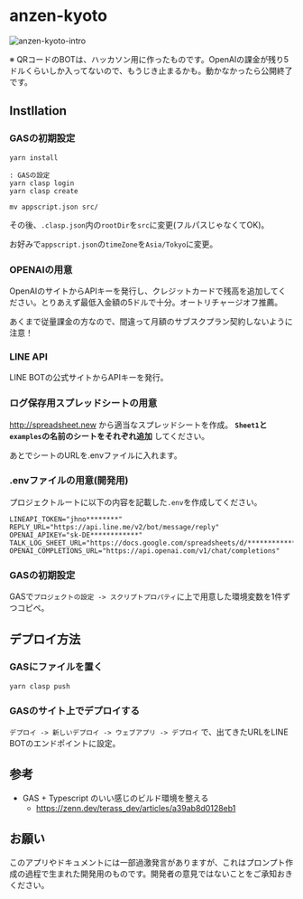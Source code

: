 # anzen-kyoto

![anzen-kyoto-intro](https://github.com/gpioblink/anzen-kyoto/assets/38032069/30e6e8a9-8e3c-4fb1-99fe-977bc7e4bfbf)


※ QRコードのBOTは、ハッカソン用に作ったものです。OpenAIの課金が残り5ドルくらいしか入ってないので、もうじき止まるかも。動かなかったら公開終了です。

## Instllation

### GASの初期設定

```
yarn install

: GASの設定
yarn clasp login
yarn clasp create

mv appscript.json src/
```

その後、`.clasp.json`内の`rootDir`を`src`に変更(フルパスじゃなくてOK)。

お好みで`appscript.json`の`timeZone`を`Asia/Tokyo`に変更。

### OPENAIの用意

OpenAIのサイトからAPIキーを発行し、クレジットカードで残高を追加してください。とりあえず最低入金額の5ドルで十分。オートリチャージオフ推薦。

あくまで従量課金の方なので、間違って月額のサブスクプラン契約しないように注意！

### LINE API

LINE BOTの公式サイトからAPIキーを発行。

### ログ保存用スプレッドシートの用意

http://spreadsheet.new から適当なスプレッドシートを作成。
**`Sheet1`と`examples`の名前のシートをそれぞれ追加** してください。

あとでシートのURLを.envファイルに入れます。

### .envファイルの用意(開発用)

プロジェクトルートに以下の内容を記載した`.env`を作成してください。

```
LINEAPI_TOKEN="jhno********"
REPLY_URL="https://api.line.me/v2/bot/message/reply"
OPENAI_APIKEY="sk-DE************"
TALK_LOG_SHEET_URL="https://docs.google.com/spreadsheets/d/************"
OPENAI_COMPLETIONS_URL="https://api.openai.com/v1/chat/completions"
```

### GASの初期設定

GASで`プロジェクトの設定 -> スクリプトプロパティ`に上で用意した環境変数を1件ずつコピペ。

## デプロイ方法

### GASにファイルを置く

```
yarn clasp push
```

### GASのサイト上でデプロイする

`デプロイ -> 新しいデプロイ -> ウェブアプリ -> デプロイ` で、出てきたURLをLINE BOTのエンドポイントに設定。

## 参考

- GAS + Typescript のいい感じのビルド環境を整える
  - https://zenn.dev/terass_dev/articles/a39ab8d0128eb1

## お願い

このアプリやドキュメントには一部過激発言がありますが、これはプロンプト作成の過程で生まれた開発用のものです。開発者の意見ではないことをご承知おきください。
